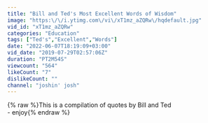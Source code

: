 ```yaml
---
title: "Bill and Ted's Most Excellent Words of Wisdom"
image: "https:\/\/i.ytimg.com\/vi\/xT1mz_aZQRw\/hqdefault.jpg"
vid_id: "xT1mz_aZQRw"
categories: "Education"
tags: ["Ted's","Excellent","Words"]
date: "2022-06-07T18:19:09+03:00"
vid_date: "2019-07-29T02:57:06Z"
duration: "PT2M54S"
viewcount: "564"
likeCount: "7"
dislikeCount: ""
channel: "joshin' josh"
---
```

{% raw %}This is a compilation of quotes by Bill and Ted<br />- enjoy{% endraw %}
